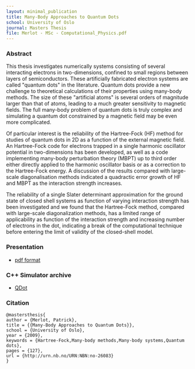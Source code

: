 ```yaml
---
layout: minimal_publication
title: Many-Body Approaches to Quantum Dots
school: University of Oslo
journal: Masters Thesis
file: Merlot - MSc - Computational_Physics.pdf
---
```


### Abstract
This thesis investigates numerically systems consisting of several interacting electrons in two-dimensions, confined to small regions between layers of semiconductors. These artificially fabricated electron systems are called "quantum dots" in the literature.
Quantum dots provide a new challenge to theoretical calculations of their properties using many-body methods. The size of these "artificial atoms" is several orders of magnitude larger than that of atoms, leading to a much greater sensitivity to magnetic fields. The full many-body problem of quantum dots is truly complex and simulating a quantum dot constrained by a magnetic field may be even more complicated.

Of particular interest is the reliability of the Hartree-Fock (HF) method for studies of quantum dots in 2D as a function of the external magnetic field.
An Hartree-Fock code for electrons trapped in a single harmonic oscillator potential in two-dimensions has been developed, as well as a code implementing many-body perturbation theory (MBPT) up to third order either directly applied to the harmonic oscillator basis or as a correction to the Hartree-Fock energy. A discussion of the results compared with large-scale diagonalisation methods indicated a quadractic error growth of HF and MBPT as the interaction strength increases.

The reliability of a single Slater determinant approximation for the ground state of closed shell systems as function of varying interaction strength has been investigated and we found that the Hartree-Fock method, compared with large-scale diagonalization methods, has a limited range of applicability as function of the interaction strength and increasing number of electrons in the dot, indicating a break of the computational technique before entering the limit of validity of the closed-shell model. 

### Presentation

* [pdf format](http://folk.uio.no/patrime/src/slides.pdf)

### C++ Simulator archive

* [QDot](http://folk.uio.no/patrime/src/qdot.tar.gz)

### Citation
    
    @mastersthesis{
	author = {Merlot, Patrick},
	title = {{Many-Body Approaches to Quantum Dots}},
	school = {University of Oslo},
	year = {2009},
	keywords = {Hartree-Fock,Many-body methods,Many-body systems,Quantum dots},
	pages = {127},
	url = {http://urn.nb.no/URN:NBN:no-26083}
    }

